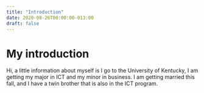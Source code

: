 ```yaml
---
title: "Introduction"
date: 2020-08-26T00:00:00-013:00
draft: false
---
```

<h1>My introduction</h1>
Hi, a little information about myself is I go to the University of Kentucky, I am getting my major in ICT and my minor in business.
I am getting married this fall, and I have a twin brother that is also in the ICT program.
